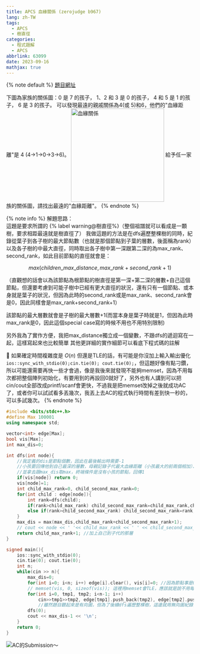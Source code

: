 ```yaml
---
title: APCS 血緣關係 (zerojudge b967)
lang: zh-TW
tags:
  - APCS
  - 樹直徑
categories:
  - 程式題解
  - APCS
abbrlink: 63099
date: 2023-09-16
mathjax: true
---
```


{% note default %}
[題目網址](https://zerojudge.tw/ShowProblem?problemid=b967)

下圖為家族的關係圖：0 是 7 的孩子， 1、2 和 3 是 0 的孩子， 4 和 5 是 1 的孩子， 6 是 3 的孩子。
可以發現最遠的親戚關係為4(或 5)和6，他們的"血緣距離"是 4 (4→1→0→3→6)。
<img src="https://i.imgur.com/fa0kw3h.png" width = "250" alt="血緣關係" align=center />
給予任一家族的關係圖，請找出最遠的"血緣距離"。
{% endnote %}
<!--more-->

{% note info %}
解題思路：  
這題是要求所謂的 {% label warning@樹直徑%}（整個祖譜就可以看成是一顆樹，要求相距最遠就是樹直徑了）
我做這題的方法是在dfs遍歷整棵樹的同時，紀錄從葉子到各子樹的最大節點數（也就是那個節點到子葉的層數，後面稱為rank）以及各子樹的中最大直徑，同時取出各子樹中第一深跟第二深的為max_rank、second_rank，如此目前節點的直徑就會是：

$$max(children\_max\_distance, max\_rank+second\_rank+1)$$

（直觀想的話會以為該節點為根節點的樹直徑是第一深+第二深的層數+自己這個節點，但還要考慮到可能子樹中已經有更大直徑的狀況，還有只有一個節點、或本身就是葉子的狀況，但因為此時的second_rank或是max_rank、second_rank會是0，因此同樣會是max_rank+second_rank+1）

該節點的最大層數就會是子樹的最大層數+1(而當本身是葉子時就是1，但因為此時max_rank是0，因此這個special case寫的時候不用也不用特別限制)

另外我為了實作方便，我把max_distance獨立成一個變數，不跟dfs的遞迴寫在一起，這樣寫起來也比較簡單
其他更詳細的實作細節可以看底下程式碼的註解

🌟 如果確定時間複雜度是 $O(n)$ 但還是TLE的話，有可能是你沒加上輸入輸出優化`ios::sync_with_stdio(0);cin.tie(0); cout.tie(0);`，但這題好像有點刁鑽，所以可能還需要再快一些才會過，像是我後來就發現不能夠memset，因為不用每次都把整個陣列初始化，有要用到的再設回0就好了，另外也有人講到可以把cin/cout全部改成printf/scanf會更快，不過我是把memset改掉之後就成功AC了，或者你可以試試看多丟幾次，我丟上去AC的程式執行時間有差到快一秒的，可以多試幾次。
{% endnote %}

```c++ APCS 血緣關係
#include <bits/stdc++.h>
#define Max 100001
using namespace std;

vector<int> edge[Max];
bool vis[Max];
int max_dis=0;

int dfs(int node){
    //我定義的dis是節點個數，因此在最後輸出時需要-1
    //小孩要回傳他到自己最深的層數，母親記錄子代最大血緣距離（小孩最大的前兩個相加）、自己到最深的距離(最深距離+1)
    //並拿去跟max_dis取max，終端條件是沒有小孩的節點，回傳1
    if(vis[node]) return 0;
    vis[node]=1;
    int child_max_rank=0, child_second_max_rank=0;
    for(int child : edge[node]){
        int rank=dfs(child);
        if(rank>child_max_rank) child_second_max_rank=child_max_rank,child_max_rank=rank;
        else if(rank>child_second_max_rank) child_second_max_rank=rank;
    }
    max_dis = max(max_dis,child_max_rank+child_second_max_rank+1);
    // cout << node << ' '<< child_max_rank << ' ' << child_second_max_rank << ' ' << max_dis << '\n';
    return child_max_rank+1; //加上自己到子代的那層
}

signed main(){
    ios::sync_with_stdio(0);
    cin.tie(0); cout.tie(0);
    int n;
    while(cin >> n){
        max_dis=0;
        for(int i=0; i<n; i++) edge[i].clear(), vis[i]=0; //因為節點事是0~n所以是<n而不是<n-1
        // memset(vis, 0, sizeof(vis)); 這裡用memset會TLE，應該就是說不用每次都把100001個都改掉
        for(int i=0, tmp1, tmp2; i<n-1; i++)
            cin>>tmp1>>tmp2, edge[tmp1].push_back(tmp2), edge[tmp2].push_back(tmp1);
            //雖然題目聽起來是有向圖，但為了後續dfs遍歷整棵樹，這邊就用無向圖紀錄，之後再定向即可
        dfs(0);
        cout << max_dis-1 << '\n';
    }
    return 0;
}
```

![AC的Submission～](https://i.imgur.com/mj7e6IY.png)
